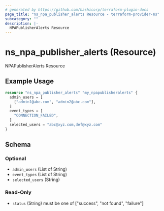 ```yaml
---
# generated by https://github.com/hashicorp/terraform-plugin-docs
page_title: "ns_npa_publisher_alerts Resource - terraform-provider-ns"
subcategory: ""
description: |-
  NPAPublisherAlerts Resource
---
```


# ns_npa_publisher_alerts (Resource)

NPAPublisherAlerts Resource

## Example Usage

```terraform
resource "ns_npa_publisher_alerts" "my_npapublisheralerts" {
  admin_users = [
    ["admin1@abc.com", "admin2@abc.com"],
  ]
  event_types = [
    "CONNECTION_FAILED",
  ]
  selected_users = "abc@xyz.com,def@xyz.com"
}
```

<!-- schema generated by tfplugindocs -->
## Schema

### Optional

- `admin_users` (List of String)
- `event_types` (List of String)
- `selected_users` (String)

### Read-Only

- `status` (String) must be one of ["success", "not found", "failure"]



